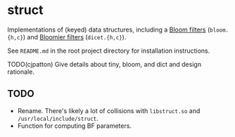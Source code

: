 struct
======

Implementations of (keyed) data structures, including a [Bloom
filters](https://en.wikipedia.org/wiki/Bloom_filter) (`bloom.{h,c}`) and
[Bloomier filters](https://arxiv.org/abs/0807.0928) (`dicet.{h,c}`).

See `README.md` in the root project directory for installation instructions.

TODO(cjpatton) Give details about tiny, bloom, and dict and design rationale.

TODO
----
 * Rename. There's likely a lot of collisions with `libstruct.so` and
   `/usr/local/include/struct`.
 * Function for computing BF parameters.
